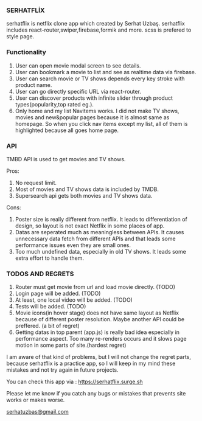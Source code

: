 ### SERHATFLİX

serhatflix is netflix clone app which created by Serhat Uzbaş. 
serhatflix includes react-router,swiper,firebase,formik and more.
scss is prefered to style page.

### Functionality

1) User can open movie modal screen to see details.
2) User can bookmark a movie to list and see as realtime data via firebase.
3) User can search movie or TV shows depends every key stroke with product name.
4) User can go directly specific URL via react-router.
5) User can discover products with infinite slider through product types(popularity,top rated eg.).
6) Only home and my list Navitems works. I did not make TV shows, movies and new&popular pages because it is almost same as homepage. So when you click nav items except my list, all of them is highlighted because all goes home page.


### API

TMBD API is used to get movies and TV shows. 

Pros:
1) No request limit.
2) Most of movies and TV shows data is included by TMDB.
3) Supersearch api gets both movies and TV shows data.

Cons:
1) Poster size is really different from netflix. It leads to differentiation of design, so layout is not exact Netflix in some places of app.
2) Datas are seperated  much as meaningless between APIs. It causes unnecessary data fetch from different APIs and that leads some performance issues even they are small ones.
3) Too much undefined data, especially in old TV shows. It leads some extra effort to handle them.

### TODOS AND REGRETS

1) Router must get movie from url and load movie directly. (TODO)
2) Login page will be added. (TODO)
3) At least, one local video will be added. (TODO)
4) Tests will be added. (TODO)
5) Movie icons(in hover stage) does not have same layout as Netflix because of different poster resolution. Maybe another API could be preffered. (a bit of regret)
6) Getting datas in top parent (app.js) is really bad idea especially in performance aspect. Too many re-renders occurs and it slows page motion in some parts of site.(hardest regret)

I am aware of that kind of problems, but I will not change the regret parts, because serhatflix is a practice app, so I will keep in my mind these mistakes and not try again in future projects.

You can check this app via : https://serhatflix.surge.sh

Please let me know if you catch any bugs or mistakes that prevents site works or makes worse.

serhatuzbas@gmail.com
